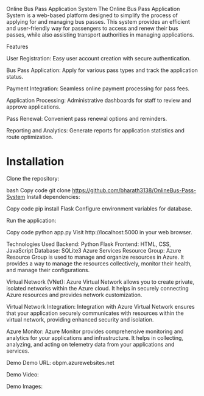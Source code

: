 Online Bus Pass Application System
The Online Bus Pass Application System is a web-based platform designed to simplify the process of applying for and managing bus passes. This system provides an efficient and user-friendly way for passengers to access and renew their bus passes, while also assisting transport authorities in managing applications.

Features

User Registration: Easy user account creation with secure authentication.

Bus Pass Application: Apply for various pass types and track the application status.

Payment Integration: Seamless online payment processing for pass fees.

Application Processing: Administrative dashboards for staff to review and approve applications.

Pass Renewal: Convenient pass renewal options and reminders.

Reporting and Analytics: Generate reports for application statistics and route optimization.

# Installation
Clone the repository:

bash
Copy code
git clone https://github.com/bharath3138/OnlineBus-Pass-System
Install dependencies:

Copy code
pip install Flask
Configure environment variables for database.

Run the application:

Copy code
python app.py
Visit http://localhost:5000 in your web browser.

Technologies Used
Backend: Python Flask
Frontend: HTML, CSS, JavaScript
Database: SQLite3
Azure Services
Resource Group: Azure Resource Group is used to manage and organize resources in Azure. It provides a way to manage the resources collectively, monitor their health, and manage their configurations.

Virtual Network (VNet): Azure Virtual Network allows you to create private, isolated networks within the Azure cloud. It helps in securely connecting Azure resources and provides network customization.

Virtual Network Integration: Integration with Azure Virtual Network ensures that your application securely communicates with resources within the virtual network, providing enhanced security and isolation.

Azure Monitor: Azure Monitor provides comprehensive monitoring and analytics for your applications and infrastructure. It helps in collecting, analyzing, and acting on telemetry data from your applications and services.

Demo
Demo URL: obpm.azurewebsites.net

Demo Video:

Demo Images: 









